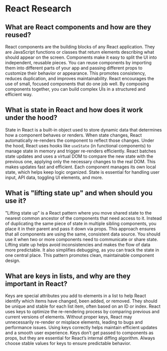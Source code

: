 # React Research

## What are React components and how are they reused?

React components are the building blocks of any React application. They are JavaScript functions or classes that return elements describing what should appear on the screen. Components make it easy to split the UI into independent, reusable pieces. You can reuse components by importing them into different parts of your app and passing different props to customize their behavior or appearance. This promotes consistency, reduces duplication, and improves maintainability. React encourages the use of small, focused components that do one job well. By composing components together, you can build complex UIs in a structured and efficient way.

## What is state in React and how does it work under the hood?

State in React is a built-in object used to store dynamic data that determines how a component behaves or renders. When state changes, React automatically re-renders the component to reflect those changes. Under the hood, React uses hooks like `useState` (in functional components) to manage state in memory and trigger re-renders efficiently. React batches state updates and uses a virtual DOM to compare the new state with the previous one, applying only the necessary changes to the real DOM. This makes updates fast and efficient. Each component manages its own local state, which helps keep logic organized. State is essential for handling user input, API data, toggling UI elements, and more.

## What is "lifting state up" and when should you use it?

"Lifting state up" is a React pattern where you move shared state to the nearest common ancestor of the components that need access to it. Instead of duplicating the same piece of state in multiple sibling components, you place it in their parent and pass it down via props. This approach ensures that all components are using the same, consistent data source. You should use it when two or more components need to communicate or share state. Lifting state up helps avoid inconsistencies and makes the flow of data more predictable. It also simplifies debugging, as you can track the state in one central place. This pattern promotes clean, maintainable component design.

## What are keys in lists, and why are they important in React?

Keys are special attributes you add to elements in a list to help React identify which items have changed, been added, or removed. They should be unique and stable for each list item, often based on an ID or index. React uses keys to optimize the re-rendering process by comparing previous and current versions of elements. Without proper keys, React may unnecessarily re-render or misplace elements, leading to bugs and performance issues. Using keys correctly helps maintain efficient updates and a smooth user experience. Keys don’t get passed to components as props, but they are essential for React’s internal diffing algorithm. Always choose stable values for keys to ensure predictable behavior.
